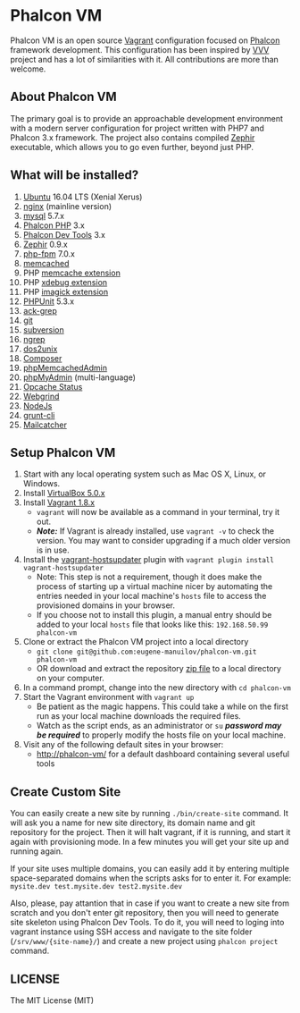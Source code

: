 # Phalcon VM

Phalcon VM is an open source [Vagrant](https://www.vagrantup.com/) configuration focused on [Phalcon](https://phalconphp.com/) framework development. This configuration has been inspired by [VVV](https://raw.githubusercontent.com/Varying-Vagrant-Vagrants/VVV/) project and has a lot of similarities with it. All contributions are more than welcome.

## About Phalcon VM

The primary goal is to provide an approachable development environment with a modern server configuration for project written with PHP7 and Phalcon 3.x framework. The project also contains compiled [Zephir](http://zephir-lang.com/) executable, which allows you to go even further, beyond just PHP.

## What will be installed?

1. [Ubuntu](http://www.ubuntu.com/) 16.04 LTS (Xenial Xerus)
1. [nginx](http://nginx.org/) (mainline version)
1. [mysql](https://www.mysql.com/) 5.7.x
1. [Phalcon PHP](https://phalconphp.com/) 3.x
1. [Phalcon Dev Tools](https://docs.phalconphp.com/en/latest/reference/tools.html) 3.x
1. [Zephir](http://zephir-lang.com/) 0.9.x
1. [php-fpm](http://php-fpm.org/) 7.0.x
1. [memcached](http://memcached.org/)
1. PHP [memcache extension](https://pecl.php.net/package/memcache)
1. PHP [xdebug extension](https://pecl.php.net/package/xdebug/)
1. PHP [imagick extension](https://pecl.php.net/package/imagick/)
1. [PHPUnit](https://phpunit.de/) 5.3.x
1. [ack-grep](http://beyondgrep.com/)
1. [git](http://git-scm.com/)
1. [subversion](https://subversion.apache.org/)
1. [ngrep](http://ngrep.sourceforge.net/usage.html)
1. [dos2unix](http://dos2unix.sourceforge.net/)
1. [Composer](https://github.com/composer/composer)
1. [phpMemcachedAdmin](https://code.google.com/p/phpmemcacheadmin/)
1. [phpMyAdmin](http://www.phpmyadmin.net/) (multi-language)
1. [Opcache Status](https://github.com/rlerdorf/opcache-status)
1. [Webgrind](https://github.com/jokkedk/webgrind)
1. [NodeJs](https://nodejs.org/)
1. [grunt-cli](https://github.com/gruntjs/grunt-cli)
1. [Mailcatcher](http://mailcatcher.me/)

## Setup Phalcon VM

1. Start with any local operating system such as Mac OS X, Linux, or Windows.
1. Install [VirtualBox 5.0.x](https://www.virtualbox.org/wiki/Downloads)
1. Install [Vagrant 1.8.x](https://www.vagrantup.com/downloads.html)
    * `vagrant` will now be available as a command in your terminal, try it out.
    * ***Note:*** If Vagrant is already installed, use `vagrant -v` to check the version. You may want to consider upgrading if a much older version is in use.
1. Install the [vagrant-hostsupdater](https://github.com/cogitatio/vagrant-hostsupdater) plugin with `vagrant plugin install vagrant-hostsupdater`
    * Note: This step is not a requirement, though it does make the process of starting up a virtual machine nicer by automating the entries needed in your local machine's `hosts` file to access the provisioned domains in your browser.
    * If you choose not to install this plugin, a manual entry should be added to your local `hosts` file that looks like this: `192.168.50.99  phalcon-vm`
1. Clone or extract the Phalcon VM project into a local directory
    * `git clone git@github.com:eugene-manuilov/phalcon-vm.git phalcon-vm`
    * OR download and extract the repository [zip file](https://github.com/eugene-manuilov/phalcon-vm/archive/master.zip) to a local directory on your computer.
1. In a command prompt, change into the new directory with `cd phalcon-vm`
1. Start the Vagrant environment with `vagrant up`
    * Be patient as the magic happens. This could take a while on the first run as your local machine downloads the required files.
    * Watch as the script ends, as an administrator or `su` ***password may be required*** to properly modify the hosts file on your local machine.
1. Visit any of the following default sites in your browser:
    * [http://phalcon-vm/](http://phalcon-vm/) for a default dashboard containing several useful tools

## Create Custom Site

You can easily create a new site by running `./bin/create-site` command. It will ask you a name for new site directory, its domain name and git repository for the project. Then it will halt vagrant, if it is running, and start it again with provisioning mode. In a few minutes you will get your site up and running again.

If your site uses multiple domains, you can easily add it by entering multiple space-separated domains when the scripts asks for to enter it. For example: `mysite.dev test.mysite.dev test2.mysite.dev`

Also, please, pay attantion that in case if you want to create a new site from scratch and you don't enter git repository, then you will need to generate site skeleton using Phalcon Dev Tools. To do it, you will need to loging into vagrant instance using SSH access and navigate to the site folder (`/srv/www/{site-name}/`) and create a new project using `phalcon project` command.

## LICENSE

The MIT License (MIT)
